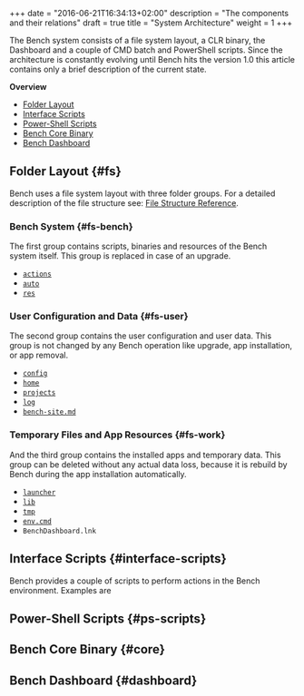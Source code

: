 +++
date = "2016-06-21T16:34:13+02:00"
description = "The components and their relations"
draft = true
title = "System Architecture"
weight = 1
+++

The Bench system consists of a file system layout, a CLR binary, the Dashboard
and a couple of CMD batch and PowerShell scripts.
Since the architecture is constantly evolving until Bench hits the version 1.0
this article contains only a brief description of the current state.
<!--more-->

**Overview**

* [Folder Layout](#fs)
* [Interface Scripts](#interface-scripts)
* [Power-Shell Scripts](#ps-scripts)
* [Bench Core Binary](#core)
* [Bench Dashboard](#dashboard)

## Folder Layout {#fs}
Bench uses a file system layout with three folder groups.
For a detailed description of the file structure see:
[File Structure Reference](/ref/file-structure).

### Bench System {#fs-bench}
The first group contains scripts, binaries and resources
of the Bench system itself.
This group is replaced in case of an upgrade.

* [`actions`](/ref/file-structure/#action-dir)
* [`auto`](/ref/file-structure/#auto-dir)
* [`res`](/ref/file-structure/#res-dir)

### User Configuration and Data {#fs-user}
The second group contains the user configuration
and user data.
This group is not changed by any Bench operation
like upgrade, app installation, or app removal.

* [`config`](/ref/file-structure/#config-dir)
* [`home`](/ref/file-structure/#home-dir)
* [`projects`](/ref/file-structure/#projects-dir)
* [`log`](/ref/file-structure/#log-dir)
* [`bench-site.md`](/ref/file-structure/#bench-site)

### Temporary Files and App Resources {#fs-work}
And the third group contains the installed apps
and temporary data.
This group can be deleted without any actual data loss,
because it is rebuild by Bench during the app installation
automatically.

* [`launcher`](/ref/file-structure/#launcher-dir)
* [`lib`](/ref/file-structure/#lib-dir)
* [`tmp`](/ref/file-structure/#tmp-dir)
* [`env.cmd`](/ref/file-structure/#env)
* `BenchDashboard.lnk`

## Interface Scripts {#interface-scripts}
Bench provides a couple of scripts to perform actions
in the Bench environment.
Examples are

## Power-Shell Scripts {#ps-scripts}

## Bench Core Binary {#core}

## Bench Dashboard {#dashboard}
